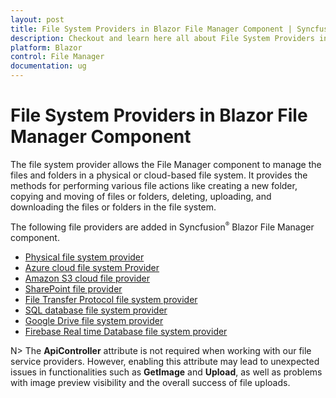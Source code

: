 ```yaml
---
layout: post
title: File System Providers in Blazor File Manager Component | Syncfusion
description: Checkout and learn here all about File System Providers in Syncfusion Blazor File Manager component and more.
platform: Blazor
control: File Manager
documentation: ug
---
```


# File System Providers in Blazor File Manager Component

The file system provider allows the File Manager component to manage the files and folders in a physical or cloud-based file system. It provides the methods for performing various file actions like creating a new folder, copying and moving of files or folders, deleting, uploading, and downloading the files or folders in the file system.

The following file providers are added in Syncfusion<sup style="font-size:70%">&reg;</sup> Blazor File Manager component.

* [Physical file system provider](https://blazor.syncfusion.com/documentation/file-manager/ASP-NET-Core-file-system-provider)
* [Azure cloud file system Provider](https://blazor.syncfusion.com/documentation/file-manager/ASP-NET-Core-Azure-cloud-file-system-provider)
* [Amazon S3 cloud file provider](https://blazor.syncfusion.com/documentation/file-manager/ASP-NET-Core-Amazon-S3-cloud-file-provider)
* [SharePoint file provider](https://blazor.syncfusion.com/documentation/file-manager/ASP-NET-Core-SharePoint-file-provider)
* [File Transfer Protocol file system provider](https://blazor.syncfusion.com/documentation/file-manager/File-Transfer-Protocol-file-system-provider)
* [SQL database file system provider](https://blazor.syncfusion.com/documentation/file-manager/SQL-database-file-system-provider)
* [Google Drive file system provider](https://blazor.syncfusion.com/documentation/file-manager/Google-Drive-file-system-provider)
* [Firebase Real time Database file system provider](https://blazor.syncfusion.com/documentation/file-manager/Firebase-Real-time-Database-file-system-provider)

N> The **ApiController** attribute is not required when working with our file service providers. However, enabling this attribute may lead to unexpected issues in functionalities such as **GetImage** and **Upload**, as well as problems with image preview visibility and the overall success of file uploads.
